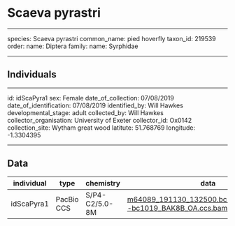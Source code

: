 # Scaeva pyrastri

---
species: Scaeva pyrastri
common_name: pied hoverfly
taxon_id: 219539
order:
  name: Diptera
family:
  name: Syrphidae

---

## Individuals

---
id: idScaPyra1
sex: Female
date_of_collection: 07/08/2019
date_of_identification: 07/08/2019
identified_by: Will Hawkes
developmental_stage: adult
collected_by: Will Hawkes
collector_organisation: University of Exeter
collector_id: Ox0142
collection_site: Wytham great wood
latitute: 51.768769
longitude: -1.3304395

---

## Data

| individual | type       | chemistry      | data |
| ---------- | ---------- | -------------- | ---- |
| idScaPyra1 | PacBio CCS | S/P4-C2/5.0-8M | [m64089_191130_132500.bc1019_BAK8B_OA--bc1019_BAK8B_OA.ccs.bam](https://darwin.cog.sanger.ac.uk/insects/Scaeva_pyrastri/idScaPyra1/genomic_data/pacbio/m64089_191130_132500.bc1019_BAK8B_OA--bc1019_BAK8B_OA.ccs.bam) [[pbi](https://darwin.cog.sanger.ac.uk/insects/Scaeva_pyrastri/idScaPyra1/genomic_data/pacbio/m64089_191130_132500.bc1019_BAK8B_OA--bc1019_BAK8B_OA.ccs.bam.pbi)]|
